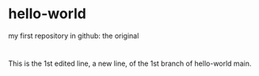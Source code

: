 # hello-world
my first repository in github: the original
#
This is the 1st edited line, a new line, of the 1st branch of hello-world main.
